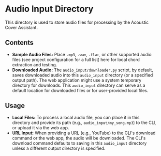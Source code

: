 # Audio Input Directory

This directory is used to store audio files for processing by the Acoustic Cover Assistant.

## Contents

*   **Sample Audio Files:** Place `.mp3`, `.wav`, `.flac`, or other supported audio files (see project configuration for a full list) here for local chord extraction and testing.
*   **Downloaded Audio:** The `audio_input/downloader.py` script, by default, saves downloaded audio into this `audio_input` directory (or a specified output path). The web application might use a system temporary directory for downloads. This `audio_input` directory can serve as a default location for downloaded files or for user-provided local files.

## Usage

*   **Local Files:** To process a local audio file, you can place it in this directory and provide its path (e.g., `audio_input/my_song.mp3`) to the CLI, or upload it via the web app.
*   **URL Input:** When providing a URL (e.g., YouTube) to the CLI's download command or the web app, the audio will be downloaded. The CLI's download command defaults to saving in this `audio_input` directory unless a different output directory is specified.
